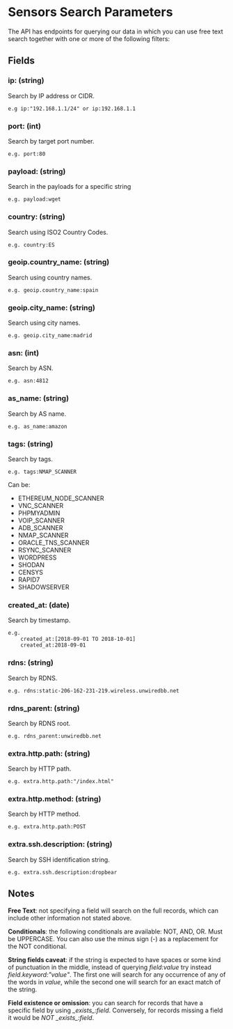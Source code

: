 # Sensors Search Parameters

The API has endpoints for querying our data in which you can use free text search together with one or more of the following filters:

## Fields

### ip: (string) 
Search by IP address or CIDR. 

    e.g ip:"192.168.1.1/24" or ip:192.168.1.1

### port: (int) 
Search by target port number. 
    
    e.g. port:80

### payload: (string) 
Search in the payloads for a specific string
    
    e.g. payload:wget

### country: (string) 
Search using ISO2 Country Codes. 
    
    e.g. country:ES

### geoip.country_name: (string) 
Search using country names. 
    
    e.g. geoip.country_name:spain

### geoip.city_name: (string) 
Search using city names. 
    
    e.g. geoip.city_name:madrid

### asn: (int)
Search by ASN. 

    e.g. asn:4812

### as_name: (string)
Search by AS name. 

    e.g. as_name:amazon

### tags: (string)
Search by tags.

    e.g. tags:NMAP_SCANNER

Can be:

* ETHEREUM_NODE_SCANNER
* VNC_SCANNER
* PHPMYADMIN
* VOIP_SCANNER
* ADB_SCANNER
* NMAP_SCANNER
* ORACLE_TNS_SCANNER
* RSYNC_SCANNER
* WORDPRESS
* SHODAN
* CENSYS
* RAPID7
* SHADOWSERVER

### created_at: (date)
Search by timestamp.

    e.g.
        created_at:[2018-09-01 TO 2018-10-01]
        created_at:2018-09-01

### rdns: (string)
Search by RDNS.

    e.g. rdns:static-206-162-231-219.wireless.unwiredbb.net

### rdns_parent: (string)
Search by RDNS root.

    e.g. rdns_parent:unwiredbb.net

### extra.http.path: (string)
Search by HTTP path.

    e.g. extra.http.path:"/index.html"

### extra.http.method: (string)
Search by HTTP method.

    e.g. extra.http.path:POST

### extra.ssh.description: (string)
Search by SSH identification string.

    e.g. extra.ssh.description:dropbear


## Notes

**Free Text**: not specifying a field will search on the full records, which can include other information not stated above.

**Conditionals**: the following conditionals are available: NOT, AND, OR. Must be UPPERCASE. You can also use the minus sign (-) as a replacement for the NOT conditional.

**String fields caveat**: if the string is expected to have spaces or some kind of punctuation in the middle, instead of querying _field:value_ try instead _field.keyword:"value"_. The first one will search for any occurrence of any of the words in _value_, while the second one will search for an exact match of the string.

**Field existence or omission**: you can search for records that have a specific field by using _\_exists\_:field_. Conversely, for records missing a field it would be _NOT \_exists\_:field_.
